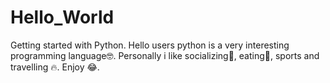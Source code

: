 # Hello_World
Getting started with Python.
Hello users python is a very interesting programming language:nerd_face:.
Personally i like socializing:handshake:, eating:wine_glass:, sports and travelling :fire:.
Enjoy :joy:. 
